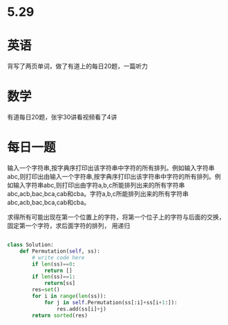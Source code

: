 # 5.29

# 英语

背写了两页单词，做了有道上的每日20题，一篇听力

# 数学    

有道每日20题，张宇30讲看视频看了4讲

#  每日一题  

输入一个字符串,按字典序打印出该字符串中字符的所有排列。例如输入字符串abc,则打印出由输入一个字符串,按字典序打印出该字符串中字符的所有排列。例如输入字符串abc,则打印出由字符a,b,c所能排列出来的所有字符串abc,acb,bac,bca,cab和cba。字符a,b,c所能排列出来的所有字符串abc,acb,bac,bca,cab和cba。

求得所有可能出现在第一个位置上的字符，将第一个位子上的字符与后面的交换，固定第一个字符，求后面字符的排列， 用递归

```python

class Solution:
    def Permutation(self, ss):
        # write code here
        if len(ss)==0:
            return []
        if len(ss)==1:
            return[ss]
        res=set()
        for i in range(len(ss)):
            for j in self.Permutation(ss[:i]+ss[i+1:]):
                res.add(ss[i]+j)
        return sorted(res)

```

